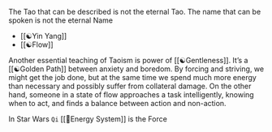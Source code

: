 The Tao that can be described is not the eternal Tao. The name that can be spoken is not the eternal Name

- [[☯️Yin Yang]]
- [[☯️Flow]]

Another essential teaching of Taoism is power of [[☯️Gentleness]]. 
It’s a [[☯️Golden Path]] between anxiety and boredom. 
By forcing and striving, we might get the job done, but at the same time we spend much more energy than necessary and possibly suffer from collateral damage. 
On the other hand, someone in a state of flow approaches a task intelligently, knowing when to act, and finds a balance between action and non-action.


In Star Wars `Qi` [[🧘Energy System]] is the Force